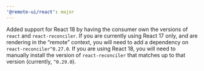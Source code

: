 ```yaml
---
'@remote-ui/react': major
---
```


Added support for React 18 by having the consumer own the versions of `react` and `react-reconciler`. If you are currently using React 17 only, and are rendering in the “remote” context, you will need to add a dependency on `react-reconciler^0.27.0`. If you are using React 18, you will need to manually install the version of `react-reconciler` that matches up to that version (currently, `^0.29.0`).

